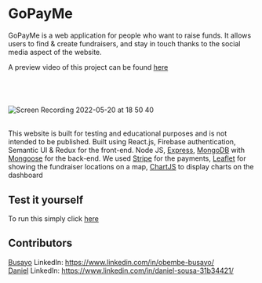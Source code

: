 # GoPayMe

GoPayMe is a web application for people who want to raise funds. It allows users to find & create fundraisers, and stay in touch thanks to the social media aspect of the website.

A preview video of this project can be found [here](https://www.youtube.com/watch?v=dc1ewUAM2iU)

#

<br>

![Screen Recording 2022-05-20 at 18 50 40](https://user-images.githubusercontent.com/96595583/169577311-f04fbaf9-20e5-4d3f-a299-e34d2d543b6b.gif)


\
This website is built for testing and educational purposes and is not intended to be published. Built using React.js, Firebase authentication, Semantic UI & Redux for the front-end. Node JS, [Express](https://expressjs.com/), [MongoDB](https://www.mongodb.com/) with [Mongoose](https://mongoosejs.com/) for the back-end. We used [Stripe](https://stripe.com/) for the payments, [Leaflet](https://leafletjs.com/) for showing the fundraiser locations on a map, [ChartJS](https://www.chartjs.org/) to display charts on the dashboard

## Test it yourself

To run this simply click [here](https://gopayme.herokuapp.com/login)

## Contributors

[Busayo](https://github.com/damayor12) LinkedIn: https://www.linkedin.com/in/obembe-busayo/
<br>
[Daniel](https://github.com/d4-1601) LinkedIn: https://www.linkedin.com/in/daniel-sousa-31b34421/

